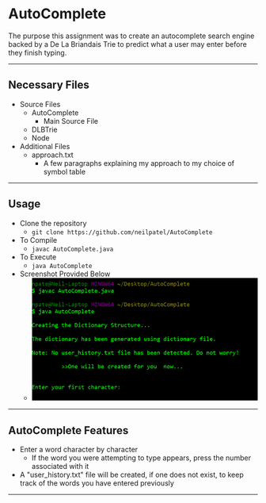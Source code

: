 # AutoComplete
The purpose this assignment was to create an autocomplete search engine backed by a De La Briandais Trie to predict what a user may enter before they finish typing.
___
## Necessary Files
+ Source Files
	+ AutoComplete
		+ Main Source File
	+ DLBTrie
	+ Node
+ Additional Files
	+ approach.txt
		+ A few paragraphs explaining my approach to my choice of symbol table
___
## Usage
+ Clone the repository
	+ `git clone https://github.com/neilpatel/AutoComplete`
+ To Compile
	+ `javac AutoComplete.java`
+ To Execute
	+ `java AutoComplete`
+ Screenshot Provided Below
	+ ![Compile-Execution Screenshot](https://github.com/neilpatel/AutoComplete/blob/master/screenshots/Compile-Execution.PNG)
___
## AutoComplete Features
+ Enter a word character by character
	+ If the word you were attempting to type appears, press the number associated with it
+ A "user_history.txt" file will be created, if one does not exist, to keep track of the words you have entered previously
___